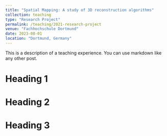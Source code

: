 ```yaml
---
title: "Spatial Mapping: A study of 3D reconstruction algorithms"
collection: teaching
type: "Research Project"
permalink: /teaching/2021-research-project
venue: "Fachhochschule Dortmund"
date: 2023-08-01
location: "Dortmund, Germany"
---
```


This is a description of a teaching experience. You can use markdown like any other post.

Heading 1
======

Heading 2
======

Heading 3
======
